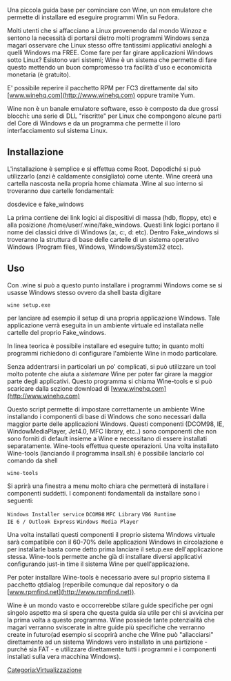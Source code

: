 Una piccola guida base per cominciare con Wine, un non emulatore che permette di installare ed eseguire programmi Win su Fedora.

Molti utenti che si affacciano a Linux provenendo dal mondo Winzoz e sentono la necessità di portarsi dietro molti programmi Windows senza magari osservare che Linux stesso offre tantissimi applicativi analoghi a quelli Windows ma FREE.
Come fare per far girare applicazioni Windows sotto Linux? Esistono vari sistemi; Wine è un sistema che permette di fare questo mettendo un buon compromesso tra facilità d'uso e economicità monetaria (è gratuito).

E' possibile reperire il pacchetto RPM per FC3 direttamente dal sito [www.winehq.com](http://www.winehq.com) oppure tramite Yum.

Wine non è un banale emulatore software, esso è composto da due grossi blocchi: una serie di DLL "riscritte" per Linux che compongono alcune parti del Core di Windows e da un programma che permette il loro interfacciamento sul sistema Linux.

Installazione
-------------

L'installazione è semplice e si effettua come Root. Dopodiché si può utilizzarlo (anzi è caldamente consigliato) come utente.
Wine creerà una cartella nascosta nella propria home chiamata .Wine al suo interno si troveranno due cartelle fondamentali:

dosdevice e fake\_windows

La prima contiene dei link logici ai dispositivi di massa (hdb, floppy, etc) e alla posizione /home/user/.wine/fake\_windows. Questi link logici portano il nome dei classici drive di Windows (a:, c:, d: etc).
Dentro Fake\_windows si troveranno la struttura di base delle cartelle di un sistema operativo Windows (Program files, Windows, Windows/System32 etcc).

Uso
---

Con .wine si può a questo punto installare i programmi Windows come se si usasse Windows stesso ovvero da shell basta digitare

`wine setup.exe `

per lanciare ad esempio il setup di una propria applicazione Windows.
Tale applicazione verrà eseguita in un ambiente virtuale ed installata nelle cartelle del proprio Fake\_windows.

In linea teorica è possibile installare ed eseguire tutto; in quanto molti programmi richiedono di configurare l'ambiente Wine in modo particolare.

Senza addentrarsi in particolari un po' complicati, si può utilizzare un tool molto potente che aiuta a *sistemare* Wine per poter far girare la maggior parte degli applicativi.
Questo programma si chiama Wine-tools e si può scaricare dalla sezione download di [www.winehq.com](http://www.winehq.com)

Questo script permette di impostare correttamente un ambiente Wine installando i componenti di base di Windows che sono necessari dalla maggior parte delle applicazioni Windows.
Questi componenti (DCOM98, IE, WindowMediaPlayer, Jet4.0, MFC library, etc..) sono componenti che non sono forniti di default insieme a Wine e necessitano di essere installati separatamente. Wine-tools effettua queste operazioni.
Una volta installato Wine-tools (lanciando il programma insall.sh) è possibile lanciarlo col comando da shell

`wine-tools`

Si aprirà una finestra a menu molto chiara che permetterà di installare i componenti suddetti. I componenti fondamentali da installare sono i seguenti:

`Windows Installer service`
`DCOM98`
`MFC Library`
`VB6 Runtime`
`IE 6 / Outlook Express`
`Windows Media Player`

Una volta installati questi componenti il proprio sistema Windows virtuale sarà compatibile con il 60-70% delle applicazioni Windows in circolazione e per installarle basta come detto prima lanciare il setup.exe dell'applicazione stessa.
Wine-tools permette anche già di installare diversi applicativi configurando just-in time il sistema Wine per quell'applicazione.

Per poter installare Wine-tools è necessario avere sul proprio sistema il pacchetto qtdialog (reperibile comunque dal repository o da [www.rpmfind.net](http://www.rpmfind.net)).

Wine è un mondo vasto e occorrerebbe stilare guide specifiche per ogni singolo aspetto ma si spera che questa guida sia utile per chi si avvicina per la prima volta a questo programma.
Wine possiede tante potenzialità che magari verranno sviscerate in altre guide più specifiche che verranno create in futuro(ad esempio si scoprirà anche che Wine può "allacciarsi" direttamente ad un sistema Windows vero installato in una partizione - purché sia FAT - e utilizzare direttamente tutti i programmi e i componenti installati sulla vera macchina Windows).

<Categoria:Virtualizzazione>
